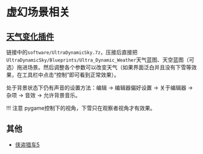 # 虚幻场景相关

## [天气变化插件](https://pan.baidu.com/s/1n2fJvWff4pbtMe97GOqtvQ?pwd=hutb)  
链接中的`software/UltraDynamicSky.7z`，压接后直接把`UltraDynamicSky/Blueprints/Ultra_Dynamic_Weather`天气蓝图、天空蓝图（可选）拖进场景。然后调整各个参数可以改变天气（如果界面泛白并且没有下雪等效果，在工具栏中点击“控制”即可看到正常效果）。

处于背景状态下仍有声音的设置方法：编辑 -> 编辑器偏好设置 -> 关于编辑器 -> 杂项 -> 音效 -> 允许背景音乐。

!!! 注意
    pygame控制下的视角，下雪只在观察者视角才有效果。

## 其他
* [侠盗猎车5](https://github.com/OpenHUTB/gta5)




